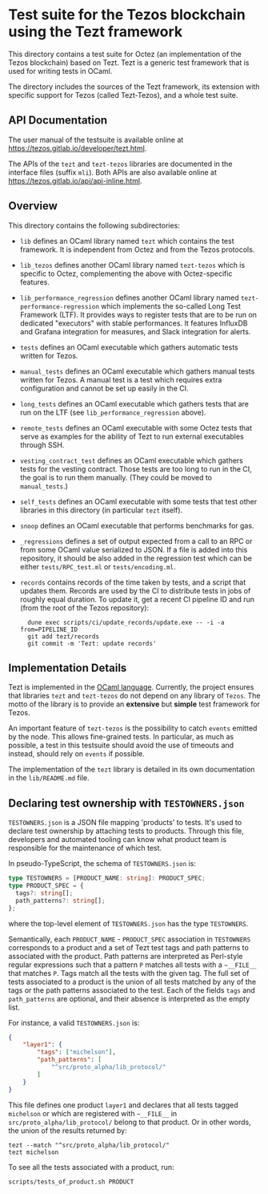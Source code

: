 # Test suite for the Tezos blockchain using the Tezt framework

This directory contains a test suite for Octez (an implementation of the Tezos blockchain) based on Tezt. Tezt is a
generic test framework that is used for writing tests in OCaml.

The directory includes the sources of the Tezt framework, its extension with specific support for Tezos (called Tezt-Tezos), and a whole test suite.

## API Documentation

The user manual of the testsuite is available online at <https://tezos.gitlab.io/developer/tezt.html>.

The APIs of the `tezt` and `tezt-tezos` libraries are documented in the
interface files (suffix `mli`). Both APIs are also available online at
<https://tezos.gitlab.io/api/api-inline.html>.

## Overview

This directory contains the following subdirectories:

- `lib` defines an OCaml library named `tezt` which contains the test
  framework. It is independent from Octez and from the Tezos protocols.

- `lib_tezos` defines another OCaml library named `tezt-tezos` which
  is specific to Octez, complementing the above with Octez-specific
  features.

- `lib_performance_regression` defines another OCaml library named
  `tezt-performance-regression` which implements the so-called
  Long Test Framework (LTF). It provides ways to register tests that are
  to be run on dedicated "executors" with stable performances.
  It features InfluxDB and Grafana integration for measures,
  and Slack integration for alerts.

- `tests` defines an OCaml executable which gathers automatic tests
  written for Tezos.

- `manual_tests` defines an OCaml executable which gathers manual
  tests written for Tezos. A manual test is a test which requires
  extra configuration and cannot be set up easily in the CI.

- `long_tests` defines an OCaml executable which gathers tests that
  are run on the LTF (see `lib_performance_regression` above).

- `remote_tests` defines an OCaml executable with some Octez tests that serve
  as examples for the ability of Tezt to run external executables through SSH.

- `vesting_contract_test` defines an OCaml executable which gathers
  tests for the vesting contract. Those tests are too long to run
  in the CI, the goal is to run them manually. (They could be moved to
  `manual_tests`.)

- `self_tests` defines an OCaml executable with some tests that test
  other libraries in this directory (in particular `tezt` itself).

- `snoop` defines an OCaml executable that performs benchmarks for gas.

- `_regressions` defines a set of output expected from a call to an
  RPC or from some OCaml value serialized to JSON. If a file
  is added into this repository, it should be also added in the
  regression test which can be either `tests/RPC_test.ml` or
  `tests/encoding.ml`.

- `records` contains records of the time taken by tests, and a script that updates them.
  Records are used by the CI to distribute tests in jobs of roughly equal duration.
  To update it, get a recent CI pipeline ID and run (from the root of the Tezos repository):

        dune exec scripts/ci/update_records/update.exe -- -i -a from=PIPELINE_ID
        git add tezt/records
        git commit -m 'Tezt: update records'

## Implementation Details

Tezt is implemented in the [OCaml
language](https://ocaml.org). Currently, the project ensures that
libraries `tezt` and `tezt-tezos` do not depend on any library of
`Tezos`. The motto of the library is to provide an **extensive** but
**simple** test framework for Tezos.

An important feature of `tezt-tezos` is the possibility to catch `events`
emitted by the node. This allows fine-grained tests. In particular, as
much as possible, a test in this testsuite should avoid the use of timeouts
and instead, should rely on `events` if possible.

The implementation of the `tezt` library is detailed in its own documentation in the `lib/README.md` file.

## Declaring test ownership with `TESTOWNERS.json`

`TESTOWNERS.json` is a JSON file mapping 'products' to tests. It's
used to declare test ownership by attaching tests to products.
Through this file, developers and automated tooling can know what
product team is responsible for the maintenance of which test.

In pseudo-TypeScript, the schema of `TESTOWNERS.json` is:

```typescript
type TESTOWNERS = [PRODUCT_NAME: string]: PRODUCT_SPEC;
type PRODUCT_SPEC = {
  tags?: string[];
  path_patterns?: string[];
};
```

where the top-level element of `TESTOWNERS.json` has the type `TESTOWNERS`.
                                   
Semantically, each `PRODUCT_NAME` - `PRODUCT_SPEC` association in
`TESTOWNERS` corresponds to a product and a set of Tezt test tags and
path patterns to associated with the product. Path patterns are
interpreted as Perl-style regular expressions such that a pattern `P`
matches all tests with a `~__FILE__` that matches `P`. Tags match
all the tests with the given tag. The full set of tests associated to
a product is the union of all tests matched by any of the tags or the
path patterns associated to the test. Each of the fields `tags` and
`path_patterns` are optional, and their absence is interpreted as the
empty list.


For instance, a valid `TESTOWNERS.json` is:

```json
{
    "layer1": {
        "tags": ["michelson"],
        "path_patterns": [
            "^src/proto_alpha/lib_protocol/"
        ]
    }
}
```

This file defines one product `layer1` and declares that all tests
tagged `michelson` or which are registered with `~__FILE__` in
`src/proto_alpha/lib_protocol/` belong to that product. Or in other
words, the union of the results returned by:

```
tezt --match "^src/proto_alpha/lib_protocol/"
tezt michelson
```

To see all the tests associated with a product, run:

```shell
scripts/tests_of_product.sh PRODUCT
```
